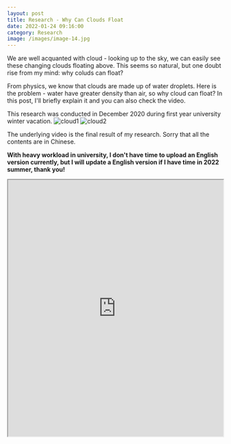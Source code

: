 ```yaml
---
layout: post
title: Research - Why Can Clouds Float
date: 2022-01-24 09:16:00
category: Research
image: /images/image-14.jpg
---
```

We are well acquanted with cloud - looking up to the sky, we can easily see these changing clouds floating above. This seems so natural, but one doubt rise from my mind: why coluds can float? 

From physics, we know that clouds are made up of water droplets. Here is the problem - water have greater density than air, so why cloud can float? In this post, I'll briefly explain it and you can also check the video.

This research was conducted in December 2020 during first year university winter vacation. 
![cloud1](/post-images/Float-Cloud/1.gif)
![cloud2](/post-images/Float-Cloud/2.gif)

The underlying video is the final result of my research. Sorry that all the contents are in Chinese.

**With heavy workload in university, I don't have time to upload an English version currently, but I will update a English version if I have time in 2022 summer, thank you!**
<iframe width="100%" height="600"
  src="https://www.youtube.com/embed/QgCiWv35A7k">
</iframe>